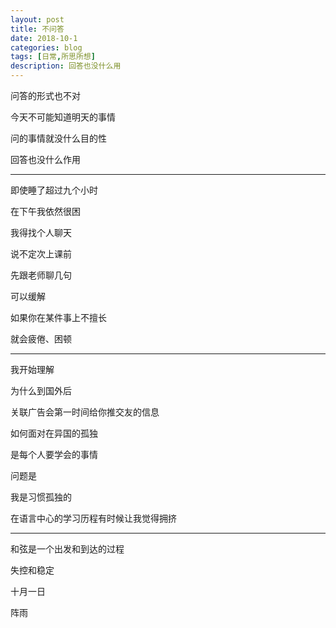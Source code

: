 ```yaml
---
layout: post
title: 不问答
date: 2018-10-1
categories: blog
tags: [日常,所思所想]
description: 回答也没什么用
---
```


问答的形式也不对

今天不可能知道明天的事情

问的事情就没什么目的性

回答也没什么作用

------

即使睡了超过九个小时

在下午我依然很困

我得找个人聊天

说不定次上课前

先跟老师聊几句

可以缓解

如果你在某件事上不擅长

就会疲倦、困顿

------

我开始理解

为什么到国外后

关联广告会第一时间给你推交友的信息

如何面对在异国的孤独

是每个人要学会的事情

问题是

我是习惯孤独的

在语言中心的学习历程有时候让我觉得拥挤

-------

和弦是一个出发和到达的过程

失控和稳定


十月一日

阵雨


